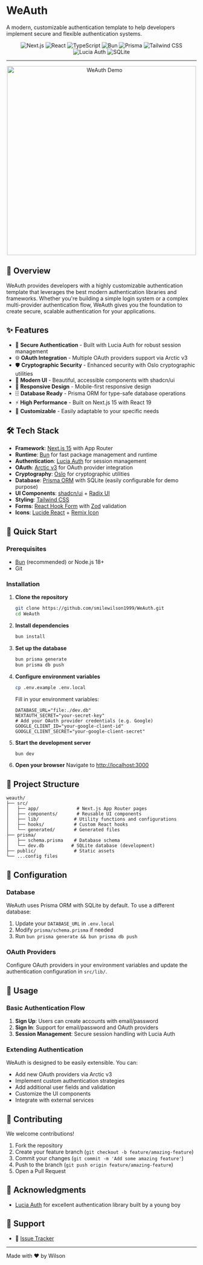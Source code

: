 # WeAuth

A modern, customizable authentication template to help developers implement secure and flexible authentication systems.

<p align="center">
  <img src="https://img.shields.io/badge/Next.js-000000?style=for-the-badge&logo=nextdotjs&logoColor=white" alt="Next.js"/>
  <img src="https://img.shields.io/badge/React-61DAFB?style=for-the-badge&logo=react&logoColor=black" alt="React"/>
  <img src="https://img.shields.io/badge/TypeScript-3178C6?style=for-the-badge&logo=typescript&logoColor=white" alt="TypeScript"/>
  <img src="https://img.shields.io/badge/Bun-000000?style=for-the-badge&logo=bun&logoColor=white" alt="Bun"/>
  <img src="https://img.shields.io/badge/Prisma-2D3748?style=for-the-badge&logo=prisma&logoColor=white" alt="Prisma"/>
  <img src="https://img.shields.io/badge/Tailwind_CSS-38B2AC?style=for-the-badge&logo=tailwind-css&logoColor=white" alt="Tailwind CSS"/>
  <img src="https://img.shields.io/badge/Lucia_Auth-5B21B6?style=for-the-badge&logo=auth0&logoColor=white" alt="Lucia Auth"/>
  <img src="https://img.shields.io/badge/SQLite-003B57?style=for-the-badge&logo=sqlite&logoColor=white" alt="SQLite"/>
</p>

---

<p align="center">
  <img width="500" height="500" alt="WeAuth Demo" src="https://github.com/user-attachments/assets/425e23bf-0f6f-41ef-8183-8f4564347796/" />
</p>

## 🚀 Overview

WeAuth provides developers with a highly customizable authentication template that leverages the best modern authentication libraries and frameworks. Whether you're building a simple login system or a complex multi-provider authentication flow, WeAuth gives you the foundation to create secure, scalable authentication for your applications.

## ✨ Features

- 🔐 **Secure Authentication** - Built with Lucia Auth for robust session management
- 🌐 **OAuth Integration** - Multiple OAuth providers support via Arctic v3
- 🛡️ **Cryptographic Security** - Enhanced security with Oslo cryptographic utilities
- 🎨 **Modern UI** - Beautiful, accessible components with shadcn/ui
- 📱 **Responsive Design** - Mobile-first responsive design
- 🗄️ **Database Ready** - Prisma ORM for type-safe database operations
- ⚡ **High Performance** - Built on Next.js 15 with React 19
- 🔧 **Customizable** - Easily adaptable to your specific needs

## 🛠️ Tech Stack

- **Framework**: [Next.js 15](https://nextjs.org/) with App Router
- **Runtime**: [Bun](https://bun.sh/) for fast package management and runtime
- **Authentication**: [Lucia Auth](https://lucia-auth.com/) for session management
- **OAuth**: [Arctic v3](https://arctic.js.org/) for OAuth provider integration
- **Cryptography**: [Oslo](https://oslo.js.org/) for cryptographic utilities
- **Database**: [Prisma ORM](https://www.prisma.io/) with SQLite (easily configurable for demo purpose)
- **UI Components**: [shadcn/ui](https://ui.shadcn.com/) + [Radix UI](https://www.radix-ui.com/)
- **Styling**: [Tailwind CSS](https://tailwindcss.com/)
- **Forms**: [React Hook Form](https://react-hook-form.com/) with [Zod](https://zod.dev/) validation
- **Icons**: [Lucide React](https://lucide.dev/) + [Remix Icon](https://remixicon.com/)

## 🚀 Quick Start

### Prerequisites

- [Bun](https://bun.sh/) (recommended) or Node.js 18+
- Git

### Installation

1. **Clone the repository**
   ```bash
   git clone https://github.com/smilewilson1999/WeAuth.git
   cd WeAuth
   ```

2. **Install dependencies**
   ```bash
   bun install
   ```

3. **Set up the database**
   ```bash
   bun prisma generate
   bun prisma db push
   ```

4. **Configure environment variables**
   ```bash
   cp .env.example .env.local
   ```
   
   Fill in your environment variables:
   ```env
   DATABASE_URL="file:./dev.db"
   NEXTAUTH_SECRET="your-secret-key"
   # Add your OAuth provider credentials (e.g. Google)
   GOOGLE_CLIENT_ID="your-google-client-id"
   GOOGLE_CLIENT_SECRET="your-google-client-secret"
   ```

5. **Start the development server**
   ```bash
   bun dev
   ```

6. **Open your browser**
   Navigate to [http://localhost:3000](http://localhost:3000)

## 📁 Project Structure

```
weauth/
├── src/
│   ├── app/              # Next.js App Router pages
│   ├── components/       # Reusable UI components
│   ├── lib/             # Utility functions and configurations
│   ├── hooks/           # Custom React hooks
│   └── generated/       # Generated files
├── prisma/
│   ├── schema.prisma    # Database schema
│   └── dev.db          # SQLite database (development)
├── public/              # Static assets
└── ...config files
```

## 🔧 Configuration

### Database

WeAuth uses Prisma ORM with SQLite by default. To use a different database:

1. Update your `DATABASE_URL` in `.env.local`
2. Modify `prisma/schema.prisma` if needed
3. Run `bun prisma generate && bun prisma db push`

### OAuth Providers

Configure OAuth providers in your environment variables and update the authentication configuration in `src/lib/`.

## 📖 Usage

### Basic Authentication Flow

1. **Sign Up**: Users can create accounts with email/password
2. **Sign In**: Support for email/password and OAuth providers
3. **Session Management**: Secure session handling with Lucia Auth

### Extending Authentication

WeAuth is designed to be easily extensible. You can:

- Add new OAuth providers via Arctic v3
- Implement custom authentication strategies
- Add additional user fields and validation
- Customize the UI components
- Integrate with external services

## 🤝 Contributing

We welcome contributions!

1. Fork the repository
2. Create your feature branch (`git checkout -b feature/amazing-feature`)
3. Commit your changes (`git commit -m 'Add some amazing feature'`)
4. Push to the branch (`git push origin feature/amazing-feature`)
5. Open a Pull Request

## 🙏 Acknowledgments

- [Lucia Auth](https://lucia-auth.com/) for excellent authentication library built by a young boy

## 💬 Support

- 💬 [Issue Tracker](https://github.com/smilewilson1999/weauth/issues)

---

Made with ❤️ by Wilson
